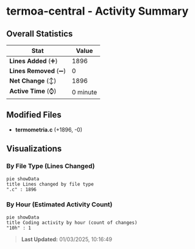 # termoa-central - Activity Summary 

## Overall Statistics

| Stat                   | Value                                                             |
| ---------------------- | ----------------------------------------------------------------- |
| **Lines Added** (➕)   | 1896                                          |
| **Lines Removed** (➖) | 0                                        |
| **Net Change** (↕)    | 1896                |
| **Active Time** (⌚)   | 0 minute |


## Modified Files
- **termometria.c** (+1896, -0)

## Visualizations

### By File Type (Lines Changed)

```mermaid
pie showData
title Lines changed by file type
".c" : 1896
```

### By Hour (Estimated Activity Count)

```mermaid
pie showData
title Coding activity by hour (count of changes)
"10h" : 1
```


> **Last Updated:** 01/03/2025, 10:16:49